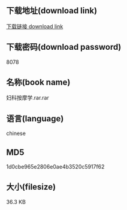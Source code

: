 ## 下载地址(download link)
[下载链接 download link](https://voluble-croquembouche-d321dc.netlify.app/?s=%E5%A6%87%E7%A7%91%E6%8C%89%E6%91%A9%E5%AD%A6.rar)

## 下载密码(download password)
8078

## 名称(book name)
妇科按摩学.rar.rar

## 语言(language)
chinese

## MD5
1d0cbe965e2806e0ae4b3520c5917f62

## 大小(filesize)
36.3 KB
